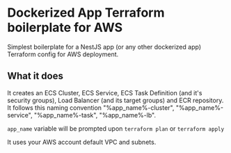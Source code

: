 # Dockerized App Terraform boilerplate for AWS

Simplest boilerplate for a NestJS app (or any other dockerized app) Terraform config for AWS deployment.

## What it does

It creates an ECS Cluster, ECS Service, ECS Task Definition (and it's security groups), Load Balancer (and its target groups) and ECR repository. It follows this naming convention "%app_name%-cluster", "%app_name%-service", "%app_name%-task", "%app_name%-lb".

`app_name` variable will be prompted upon `terraform plan` or `terraform apply`

It uses your AWS account default VPC and subnets.
